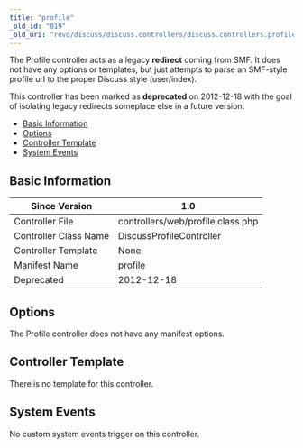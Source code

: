 ```yaml
---
title: "profile"
_old_id: "819"
_old_uri: "revo/discuss/discuss.controllers/discuss.controllers.profile"
---
```


The Profile controller acts as a legacy **redirect** coming from SMF. It does not have any options or templates, but just attempts to parse an SMF-style profile url to the proper Discuss style (user/index).

This controller has been marked as **deprecated** on 2012-12-18 with the goal of isolating legacy redirects someplace else in a future version.

- [Basic Information](#Discuss.Controllers.profile-BasicInformation)
- [Options](#Discuss.Controllers.profile-Options)
- [Controller Template](#Discuss.Controllers.profile-ControllerTemplate)
- [System Events](#Discuss.Controllers.profile-SystemEvents)



## Basic Information

| Since Version | 1.0 |
|---------------|-----|
| Controller File | controllers/web/profile.class.php |
| Controller Class Name | DiscussProfileController |
| Controller Template | None |
| Manifest Name | profile |
| Deprecated | 2012-12-18 |

## Options

The Profile controller does not have any manifest options.

## Controller Template

There is no template for this controller.

## System Events

No custom system events trigger on this controller.